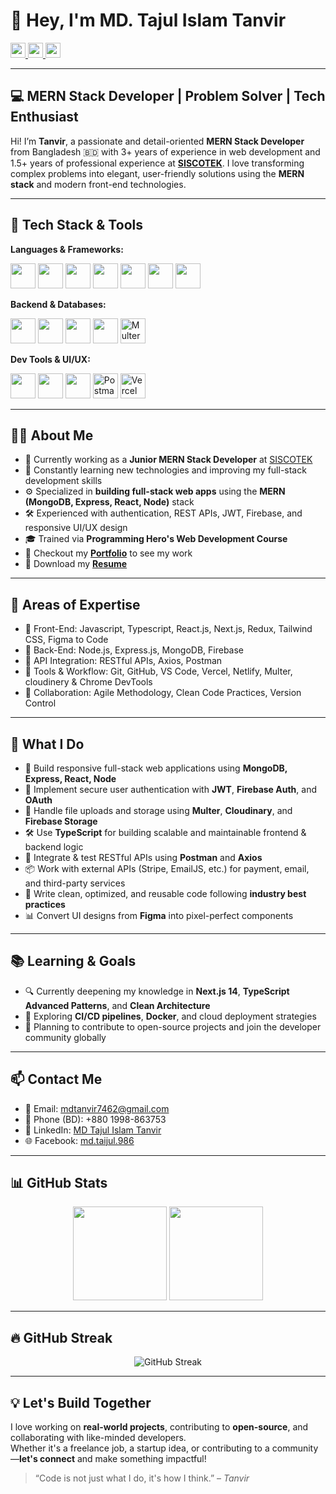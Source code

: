 # 👋 Hey, I'm **MD. Tajul Islam Tanvir**

<a href='https://www.linkedin.com/in/md-tajul-islam-tanvir-531682278/' target="_blank">
  <img src="https://raw.githubusercontent.com/rahul-jha98/rahul-jha98/561d474902b59c7429ec22bb73e225696c27b202/assets/linkedin.svg" height="24px" />
</a>
<a href='https://www.linkedin.com/in/md-tajul-islam-tanvir-531682278/' target="_blank">
  <img src="https://raw.githubusercontent.com/rahul-jha98/rahul-jha98/561d474902b59c7429ec22bb73e225696c27b202/assets/linkedin.svg" height="24px" />
</a>
<a href="https://www.facebook.com/md.taijul.986/" target="_blank">
  <img src="https://raw.githubusercontent.com/rahuldkjain/github-profile-readme-generator/master/src/images/icons/Social/facebook.svg" height="24px" />
</a>

---

## 💻 MERN Stack Developer | Problem Solver | Tech Enthusiast

Hi! I’m **Tanvir**, a passionate and detail-oriented **MERN Stack Developer** from Bangladesh 🇧🇩 with 3+ years of experience in web development and 1.5+ years of professional experience at **[SISCOTEK](https://siscotek.com/)**. I love transforming complex problems into elegant, user-friendly solutions using the **MERN stack** and modern front-end technologies.

---

## 🔧 Tech Stack & Tools

**Languages & Frameworks:**

<p>
  <img src="https://cdn.jsdelivr.net/gh/devicons/devicon/icons/html5/html5-original-wordmark.svg" height="40" />
  <img src="https://cdn.jsdelivr.net/gh/devicons/devicon/icons/css3/css3-original-wordmark.svg" height="40" />
  <img src="https://cdn.jsdelivr.net/gh/devicons/devicon/icons/javascript/javascript-original.svg" height="40" />
  <img src="https://cdn.jsdelivr.net/gh/devicons/devicon/icons/typescript/typescript-original.svg" height="40" />
  <img src="https://cdn.jsdelivr.net/gh/devicons/devicon/icons/react/react-original.svg" height="40" />
  <img src="https://cdn.jsdelivr.net/gh/devicons/devicon/icons/nextjs/nextjs-original-wordmark.svg" height="40" />
  <img src="https://cdn.jsdelivr.net/gh/devicons/devicon/icons/redux/redux-original.svg" height="40" />
</p>

**Backend & Databases:**

<p>
  <img src="https://cdn.jsdelivr.net/gh/devicons/devicon/icons/nodejs/nodejs-original.svg" height="40" />
  <img src="https://cdn.jsdelivr.net/gh/devicons/devicon/icons/express/express-original-wordmark.svg" height="40" />
  <img src="https://cdn.jsdelivr.net/gh/devicons/devicon/icons/mongodb/mongodb-original-wordmark.svg" height="40" />
  <img src="https://cdn.jsdelivr.net/gh/devicons/devicon/icons/firebase/firebase-plain-wordmark.svg" height="40" />
  <img src="https://user-images.githubusercontent.com/674621/71187802-007f1200-2272-11ea-8c6f-2c6a14c4fdb0.png" height="40" title="Multer" />
</p>

**Dev Tools & UI/UX:**

<p>
  <img src="https://cdn.jsdelivr.net/gh/devicons/devicon/icons/git/git-original.svg" height="40" />
  <img src="https://cdn.jsdelivr.net/gh/devicons/devicon/icons/github/github-original.svg" height="40" />
  <img src="https://cdn.jsdelivr.net/gh/devicons/devicon/icons/figma/figma-original.svg" height="40" />
  <img src="https://img.icons8.com/color/48/000000/postman-api.png" height="40" title="Postman" />
  <img src="https://img.icons8.com/fluency/48/000000/vercel.png" height="40" title="Vercel" />
</p>

---

## 👨‍💻 About Me

- 🔭 Currently working as a **Junior MERN Stack Developer** at [SISCOTEK](https://siscotek.com/)
- 🌱 Constantly learning new technologies and improving my full-stack development skills
- ⚙️ Specialized in **building full-stack web apps** using the **MERN (MongoDB, Express, React, Node)** stack
- 🛠 Experienced with authentication, REST APIs, JWT, Firebase, and responsive UI/UX design
- 🎓 Trained via **Programming Hero's Web Development Course**
- 💼 Checkout my **[Portfolio](https://tanvir3.vercel.app/)** to see my work
- 🧾 Download my **[Resume](https://drive.google.com/file/d/1f8eXEB7NzP9-uXosEdq_yUnbS49pBCjj/view?usp=drive_link)**

---

## 🧠 Areas of Expertise

- 🔹 Front-End: Javascript, Typescript, React.js, Next.js, Redux, Tailwind CSS, Figma to Code
- 🔹 Back-End: Node.js, Express.js, MongoDB, Firebase
- 🔹 API Integration: RESTful APIs, Axios, Postman
- 🔹 Tools & Workflow: Git, GitHub, VS Code, Vercel, Netlify, Multer, cloudinery & Chrome DevTools
- 🔹 Collaboration: Agile Methodology, Clean Code Practices, Version Control

---

## 🧠 What I Do

- 🚀 Build responsive full-stack web applications using **MongoDB, Express, React, Node**
- 🔐 Implement secure user authentication with **JWT**, **Firebase Auth**, and **OAuth**
- 📁 Handle file uploads and storage using **Multer**, **Cloudinary**, and **Firebase Storage**
- 🛠 Use **TypeScript** for building scalable and maintainable frontend & backend logic
- 🧪 Integrate & test RESTful APIs using **Postman** and **Axios**
- 📦 Work with external APIs (Stripe, EmailJS, etc.) for payment, email, and third-party services
- 🧰 Write clean, optimized, and reusable code following **industry best practices**
- 📊 Convert UI designs from **Figma** into pixel-perfect components

---

## 📚 Learning & Goals

- 🔍 Currently deepening my knowledge in **Next.js 14**, **TypeScript Advanced Patterns**, and **Clean Architecture**
- 🔄 Exploring **CI/CD pipelines**, **Docker**, and cloud deployment strategies
- 🧩 Planning to contribute to open-source projects and join the developer community globally

---
## 📫 Contact Me

- 📧 Email: [mdtanvir7462@gmail.com](mailto:mdtanvir7462@gmail.com)
- 📱 Phone (BD): +880 1998-863753
- 💬 LinkedIn: [MD Tajul Islam Tanvir](https://www.linkedin.com/in/md-tajul-islam-tanvir-531682278/)
- 🌐 Facebook: [md.taijul.986](https://www.facebook.com/md.taijul.986/)

---

## 📊 GitHub Stats

<div align="center">
  <img src="https://github-readme-stats.vercel.app/api?username=MD-TANVIR7462&show_icons=true&theme=github_dark" height="150px" />
  <img src="https://github-readme-stats.vercel.app/api/top-langs/?username=MD-TANVIR7462&layout=compact&theme=github_dark&langs_count=6" height="150px"/>
</div>

---

## 🔥 GitHub Streak

<p align="center">
  <img src="https://streak-stats.demolab.com?user=MD-TANVIR7462&theme=dark&date_format=M%20j%5B%2C%20Y%5D" alt="GitHub Streak" />
</p>

---

## 💡 Let's Build Together

I love working on **real-world projects**, contributing to **open-source**, and collaborating with like-minded developers.  
Whether it's a freelance job, a startup idea, or contributing to a community—**let's connect** and make something impactful!

> “Code is not just what I do, it's how I think.” – *Tanvir*
